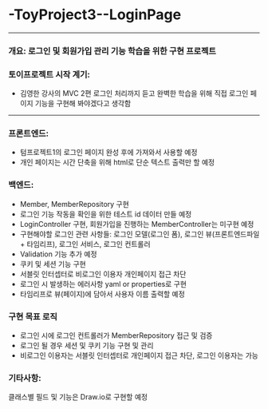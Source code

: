 # -ToyProject3--LoginPage

---

### 개요: 로그인 및 회원가입 관리 기능 학습을 위한 구현 프로젝트

### 토이프로젝트 시작 계기: 
- 김영한 강사의 MVC 2편 로그인 처리까지 듣고 완벽한 학습을 위해 
직접 로그인 페이지 기능을 구현해 봐야겠다고 생각함

---

### 프론트엔드:
- 텀프로젝트1의 로그인 페이지 완성 후에 가져와서 사용할 예정
- 개인 페이지는 시간 단축을 위해 html로 단순 텍스트 출력만 할 예정

### 백엔드: 
- Member, MemberRepository 구현
- 로그인 기능 작동을 확인을 위한 테스트 id 데이터 만들 예정
- LoginController 구현, 회원가입을 진행하는 MemberController는 미구현 예정
- 구현해야할 로그인 관련 사항들: 로그인 모델(로그인 폼), 로그인 뷰(프론트엔드파일 + 타임리프), 로그인 서비스, 로그인 컨트롤러
- Validation 기능 추가 예정
- 쿠키 및 세션 기능 구현
- 서블릿 인터셉터로 비로그인 이용자 개인페이지 접근 차단
- 로그인 시 발생하는 에러사항 yaml or properties로 구현
- 타임리프로 뷰(페이지)에 담아서 사용자 이름 출력할 예정

### 구현 목표 로직
- 로그인 시에 로그인 컨트롤러가 MemberRepository 접근 및 검증
- 로그인 될 경우 세션 및 쿠키 기능 구현 및 관리
- 비로그인 이용자는 서블릿 인터셉터로 개인페이지 접근 차단, 로그인 이용자는 가능

### 기타사항:
클래스별 필드 및 기능은 Draw.io로 구현할 예정
